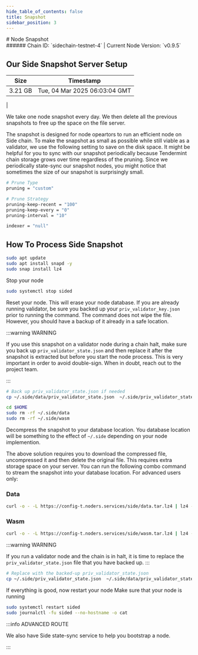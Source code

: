 ```yaml
---
hide_table_of_contents: false
title: Snapshot
sidebar_position: 3
---
```


<div class="h1-with-icon icon-side">
# Node Snapshot
</div>
###### Chain ID: `sidechain-testnet-4` | Current Node Version: `v0.9.5`

## Our Side Snapshot Server Setup

| Size   | Timestamp    |
|--------|--------------|
| 3.21 GB | Tue, 04 Mar 2025 06:03:04 GMT  |


We take one node snapshot every day. We then delete all the previous snapshots to free up the space on the file server.

The snapshot is designed for node opeartors to run an efficient node on Side chain. To make the snapshot as small as possible while still viable as a validator, we use the following setting to save on the disk space. It might be helpful for you to sync with our snapshot periodically because Tendermint chain storage grows over time regardless of the pruning. Since we periodically state-sync our snapshot nodes, you might notice that sometimes the size of our snapshot is surprisingly small.

```bash title="app.toml"
# Prune Type
pruning = "custom"

# Prune Strategy
pruning-keep-recent = "100"
pruning-keep-every = "0"
pruning-interval = "10"
```

```bash title="config.toml"
indexer = "null"
```

## How To Process Side Snapshot
```bash
sudo apt update
sudo apt install snapd -y
sudo snap install lz4
```

Stop your node
```bash
sudo systemctl stop sided
```
Reset your node. This will erase your node database. If you are already running validator, be sure you backed up your `priv_validator_key.json` prior to running the command. The command does not wipe the file. However, you should have a backup of it already in a safe location.

:::warning WARNING

If you use this snapshot on a validator node during a chain halt, make sure you back up `priv_validator_state.json` and then replace it after the snapshot is extracted but before you start the node process. This is very important in order to avoid double-sign. When in doubt, reach out to the project team.

:::

```bash
# Back up priv_validator_state.json if needed
cp ~/.side/data/priv_validator_state.json  ~/.side/priv_validator_state.json

cd $HOME
sudo rm -rf ~/.side/data
sudo rm -rf ~/.side/wasm
```

Decompress the snapshot to your database location. You database location will be something to the effect of `~/.side` depending on your node implemention.

The above solution requires you to download the compressed file, uncompressed it and then delete the original file. This requires extra storage space on your server. You can run the following combo command to stream the snapshot into your database location. For advanced users only:
### Data
```bash
curl -o - -L https://config-t.noders.services/side/data.tar.lz4 | lz4 -d | tar -x -C ~/.side
```
### Wasm
```bash
curl -o - -L https://config-t.noders.services/side/wasm.tar.lz4 | lz4 -d | tar -x -C ~/.side
```

:::warning WARNING

If you run a validator node and the chain is in halt, it is time to replace the `priv_validator_state.json` file that you have backed up.
:::

```bash
# Replace with the backed-up priv_validator_state.json
cp ~/.side/priv_validator_state.json  ~/.side/data/priv_validator_state.json
```

If everything is good, now restart your node
Make sure that your node is running

```bash
sudo systemctl restart sided
sudo journalctl -fu sided --no-hostname -o cat
```

:::info ADVANCED ROUTE

We also have Side state-sync service to help you bootstrap a node.

:::